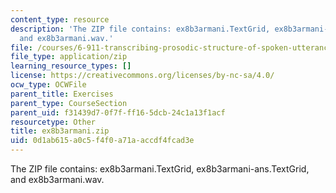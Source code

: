 ```yaml
---
content_type: resource
description: 'The ZIP file contains: ex8b3armani.TextGrid, ex8b3armani-ans.TextGrid,
  and ex8b3armani.wav.'
file: /courses/6-911-transcribing-prosodic-structure-of-spoken-utterances-with-tobi-january-iap-2006/0d1ab615a0c5f4f0a71aaccdf4fcad3e_ex8b3armani.zip
file_type: application/zip
learning_resource_types: []
license: https://creativecommons.org/licenses/by-nc-sa/4.0/
ocw_type: OCWFile
parent_title: Exercises
parent_type: CourseSection
parent_uid: f31439d7-0f7f-ff16-5dcb-24c1a13f1acf
resourcetype: Other
title: ex8b3armani.zip
uid: 0d1ab615-a0c5-f4f0-a71a-accdf4fcad3e
---
```

The ZIP file contains: ex8b3armani.TextGrid, ex8b3armani-ans.TextGrid, and ex8b3armani.wav.